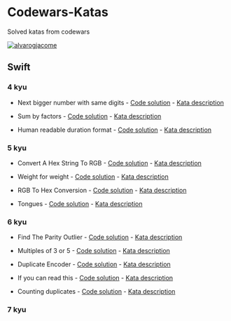 # Codewars-Katas
Solved katas from codewars

[![alvarogjacome][1]][2]

[1]:  https://www.codewars.com/users/alvarogjacome/badges/large
[2]:  https://www.codewars.com/users/alvarogjacome "Go to profile"

## Swift

### 4 kyu

* Next bigger number with same digits - [Code solution](https://gist.github.com/alvarogjacome/5ac213778a18e8cdae8e1f43e6ec533d) - [Kata description](https://www.codewars.com/kata/55983863da40caa2c900004e)

* Sum by factors - [Code solution](https://gist.github.com/alvarogjacome/0615ce960c8d05c0c50ee4a89d7bbcbf) - [Kata description](https://www.codewars.com/kata/54d496788776e49e6b00052f)

* Human readable duration format - [Code solution](https://gist.github.com/alvarogjacome/b9229059d9b797da48d68cc469066ef8) - [Kata description](https://www.codewars.com/kata/52742f58faf5485cae000b9a)

### 5 kyu

* Convert A Hex String To RGB - [Code solution](https://gist.github.com/alvarogjacome/f84552d8e446a8e895f2e819778690d3) - [Kata description](https://www.codewars.com/kata/5282b48bb70058e4c4000fa7)

* Weight for weight - [Code solution](https://gist.github.com/alvarogjacome/d7b678d7daab2fcd82636e86713690d4) - [Kata description](https://www.codewars.com/kata/55c6126177c9441a570000cc)

* RGB To Hex Conversion - [Code solution](https://gist.github.com/alvarogjacome/c35b52873831513c2b498fdfd8fed720) - [Kata description](https://www.codewars.com/kata/513e08acc600c94f01000001)

* Tongues - [Code solution](https://gist.github.com/alvarogjacome/d615297b90508bb75ee3c88d238d1002) - [Kata description](https://www.codewars.com/kata/52763db7cffbc6fe8c0007f8)

### 6 kyu

* Find The Parity Outlier - [Code solution](https://gist.github.com/alvarogjacome/31b4bd3f253a31e012c82ec6d5aea8bf) - [Kata description](https://www.codewars.com/kata/5526fc09a1bbd946250002dc)

* Multiples of 3 or 5 - [Code solution](https://gist.github.com/alvarogjacome/bae9719efa64e9019768730cc566c274) - [Kata description](https://www.codewars.com/kata/514b92a657cdc65150000006)

* Duplicate Encoder - [Code solution](https://gist.github.com/alvarogjacome/dba2dfc7d5dbdb6669dca8467c6a0641) - [Kata description](https://www.codewars.com/kata/54b42f9314d9229fd6000d9c)

* If you can read this - [Code solution](https://gist.github.com/alvarogjacome/19c6d303bf78b5fc9c6f5932dcb50416) - [Kata description](https://www.codewars.com/kata/586538146b56991861000293)

* Counting duplicates - [Code solution](https://gist.github.com/alvarogjacome/92f48b40159a6a86c991272383092aca) - [Kata description](https://www.codewars.com/kata/54bf1c2cd5b56cc47f0007a1)


### 7 kyu
